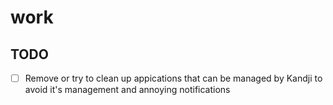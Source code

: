 # work

## TODO

- [ ] Remove or try to clean up appications that can be managed by Kandji to
      avoid it's management and annoying notifications
